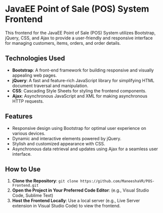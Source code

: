# JavaEE Point of Sale (POS) System Frontend

This frontend for the JavaEE Point of Sale (POS) System utilizes Bootstrap, jQuery, CSS, and Ajax to provide a
user-friendly and responsive interface for managing customers, items, orders, and order details.

## Technologies Used

- **Bootstrap**: A front-end framework for building responsive and visually appealing web pages.
- **jQuery**: A fast and feature-rich JavaScript library for simplifying HTML document traversal and manipulation.
- **CSS**: Cascading Style Sheets for styling the frontend components.
- **Ajax**: Asynchronous JavaScript and XML for making asynchronous HTTP requests.

## Features

- Responsive design using Bootstrap for optimal user experience on various devices.
- Dynamic and interactive elements powered by jQuery.
- Stylish and customized appearance with CSS.
- Asynchronous data retrieval and updates using Ajax for a seamless user interface.

## How to Use

1. **Clone the Repository**: `git clone https://github.com/ManeeshaVR/POS-Frontend.git`
2. **Open the Project in Your Preferred Code Editor**: (e.g., Visual Studio Code, Sublime Text)
3. **Host the Frontend Locally**: Use a local server (e.g., Live Server extension in Visual Studio Code) to view the
   frontend.
